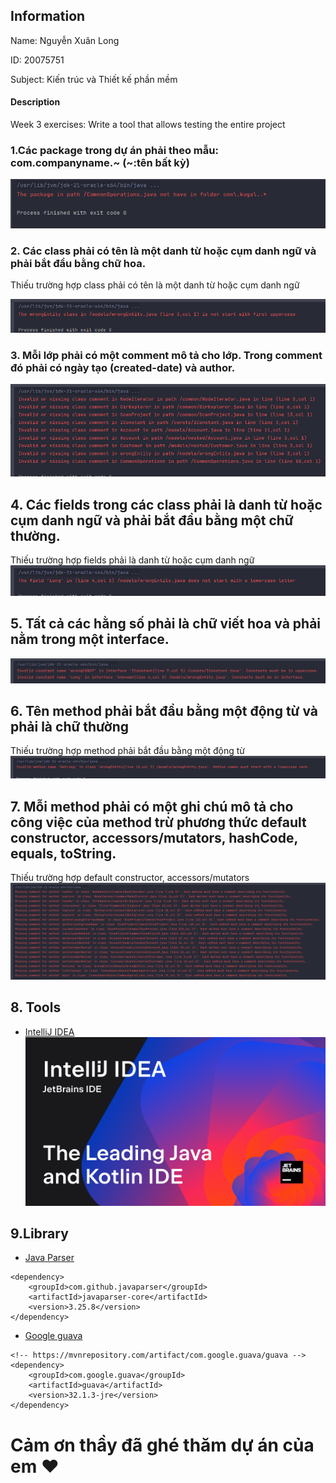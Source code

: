 ## Information

Name: Nguyễn Xuân Long

ID: 20075751

Subject: Kiến trúc và Thiết kế phần mềm

#### Description

Week 3 exercises: Write a tool that allows testing the entire project

### 1.Các package trong dự án phải theo mẫu: com.companyname.~ (~:tên bất kỳ)

![img.png](assets/exercise1.png)

### 2. Các class phải có tên là một danh từ hoặc cụm danh ngữ và phải bắt đầu bằng chữ hoa.

Thiếu trường hợp class phải có tên là một danh từ hoặc cụm danh ngữ

![img_1.png](assets/exercise2.png)

### 3. Mỗi lớp phải có một comment mô tả cho lớp. Trong comment đó phải có ngày tạo (created-date) và author.

![img_1.png](assets/exercise3.png)

## 4. Các fields trong các class phải là danh từ hoặc cụm danh ngữ và phải bắt đầu bằng một chữ thường.

Thiếu trường hợp fields phải là danh từ hoặc cụm danh ngữ
![img_1.png](assets/exercise4.png)

## 5. Tất cả các hằng số phải là chữ viết hoa và phải nằm trong một interface.

![img_1.png](assets/exercise5.png)

## 6. Tên method phải bắt đầu bằng một động từ và phải là chữ thường

Thiếu trường hợp method phải bắt đầu bằng một động từ
![img_1.png](assets/exercise6.png)

## 7. Mỗi method phải có một ghi chú mô tả cho công việc của method trừ phương thức default constructor, accessors/mutators, hashCode, equals, toString.

Thiếu trường hợp default constructor, accessors/mutators
![img_1.png](assets/exercise7.png)

## 8. Tools

- [IntelliJ IDEA](https://www.jetbrains.com/idea/)
  ![img_1.png](assets/preview.png)

## 9.Library

- [Java Parser](https://javaparser.org/)

```
<dependency>
    <groupId>com.github.javaparser</groupId>
    <artifactId>javaparser-core</artifactId>
    <version>3.25.8</version>
</dependency>

```

- [Google guava](https://github.com/google/guava)

```
<!-- https://mvnrepository.com/artifact/com.google.guava/guava -->
<dependency>
    <groupId>com.google.guava</groupId>
    <artifactId>guava</artifactId>
    <version>32.1.3-jre</version>
</dependency>
```

# Cảm ơn thầy đã ghé thăm dự án của em :heart:
